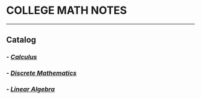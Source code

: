 # COLLEGE MATH NOTES 
---
## Catalog
### - [***Calculus***](https://github.com/CZhang666/MATH/blob/master/Calculus/README.md)
### - [***Discrete Mathematics***](https://github.com/CZhang666/MATH/blob/master/Discrete%20Mathematics/README.md)
### - [***Linear Algebra***]()
